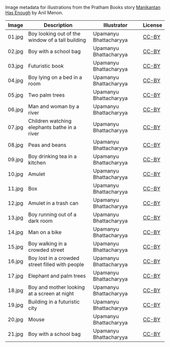 Image metadata for illustrations from the Pratham Books story [Manikantan Has Enough](https://storyweaver.org.in/stories/5041-manikantan-has-enough) by Anil Menon.

Image | Description | Illustrator | License
----- | ----------- | ----------- | -------
01.jpg | Boy looking out of the window of a tall building | Upamanyu Bhattacharyya | [CC-BY](https://creativecommons.org/licenses/by/4.0/)
02.jpg | Boy with a school bag | Upamanyu Bhattacharyya | [CC-BY](https://creativecommons.org/licenses/by/4.0/)
03.jpg | Futuristic book | Upamanyu Bhattacharyya | [CC-BY](https://creativecommons.org/licenses/by/4.0/)
04.jpg | Boy lying on a bed in a room | Upamanyu Bhattacharyya | [CC-BY](https://creativecommons.org/licenses/by/4.0/)
05.jpg | Two palm trees | Upamanyu Bhattacharyya | [CC-BY](https://creativecommons.org/licenses/by/4.0/)
06.jpg | Man and woman by a river | Upamanyu Bhattacharyya | [CC-BY](https://creativecommons.org/licenses/by/4.0/)
07.jpg | Children watching elephants bathe in a river | Upamanyu Bhattacharyya | [CC-BY](https://creativecommons.org/licenses/by/4.0/)
08.jpg | Peas and beans | Upamanyu Bhattacharyya | [CC-BY](https://creativecommons.org/licenses/by/4.0/)
09.jpg | Boy drinking tea in a kitchen | Upamanyu Bhattacharyya | [CC-BY](https://creativecommons.org/licenses/by/4.0/)
10.jpg | Amulet | Upamanyu Bhattacharyya | [CC-BY](https://creativecommons.org/licenses/by/4.0/)
11.jpg | Box | Upamanyu Bhattacharyya | [CC-BY](https://creativecommons.org/licenses/by/4.0/)
12.jpg | Amulet in a trash can | Upamanyu Bhattacharyya | [CC-BY](https://creativecommons.org/licenses/by/4.0/)
13.jpg | Boy running out of a dark room | Upamanyu Bhattacharyya | [CC-BY](https://creativecommons.org/licenses/by/4.0/)
14.jpg | Man on a bike | Upamanyu Bhattacharyya | [CC-BY](https://creativecommons.org/licenses/by/4.0/)
15.jpg | Boy walking in a crowded street | Upamanyu Bhattacharyya | [CC-BY](https://creativecommons.org/licenses/by/4.0/)
16.jpg | Boy lost in a crowded street filled with people | Upamanyu Bhattacharyya | [CC-BY](https://creativecommons.org/licenses/by/4.0/)
17.jpg | Elephant and palm trees | Upamanyu Bhattacharyya | [CC-BY](https://creativecommons.org/licenses/by/4.0/)
18.jpg | Boy and mother looking at a screen at night | Upamanyu Bhattacharyya | [CC-BY](https://creativecommons.org/licenses/by/4.0/)
19.jpg | Building in a futuristic city | Upamanyu Bhattacharyya | [CC-BY](https://creativecommons.org/licenses/by/4.0/)
20.jpg | Mouse | Upamanyu Bhattacharyya | [CC-BY](https://creativecommons.org/licenses/by/4.0/)
21.jpg | Boy with a school bag | Upamanyu Bhattacharyya | [CC-BY](https://creativecommons.org/licenses/by/4.0/)
